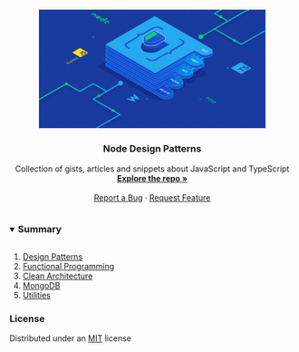 <br />
<p align="center">
  <a href="https://bs-uploads.toptal.io/blackfish-uploads/blog/article/content/cover_image_file/cover_image/432919/2-275f7d647f3fa3c41381b4f7fb69965b.png">
    <img src="logo.webp" alt="Logo" width="400">
  </a>

  <h3 align="center">Node Design Patterns</h3>

  <p align="center">
    Collection of gists, articles and snippets about JavaScript and TypeScript
    <br />
    <a href="https://github.com/moatorres/node-design-patterns"><strong>Explore the repo »</strong></a>
    <br />
    <br />
    <a href="https://github.com/moatorres/node-design-patterns/issues">Report a Bug</a>
    ·
    <a href="https://github.com/moatorres/node-design-patterns/issues">Request Feature</a>
  </p>
</p>

<details open="open">
  <summary><h3 style="display: inline-block">Summary</h3></summary>
  <ol>
    <li>
      <a href="#design-patterns">Design Patterns</a>
    </li>
    <li>
      <a href="#functional-programming">Functional Programming</a>
    </li>
    <li><a href="#clean-architecture">Clean Architecture</a></li>
    <li><a href="#mongodb">MongoDB</a></li>
    <li><a href="#contributing">Utilities</a></li>
  </ol>
</details>

### License

Distributed under an [MIT]() license

[design-patterns]: ()
